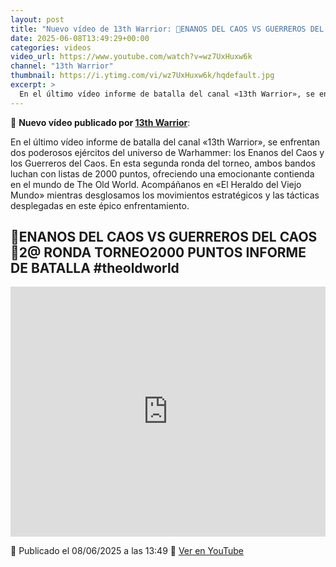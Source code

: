 ```yaml
---
layout: post
title: "Nuevo vídeo de 13th Warrior: 🎲ENANOS DEL CAOS VS GUERREROS DEL CAOS🎲2@ RONDA TORNEO2000 PUNTOS INFORME DE BATALLA  #theoldworld"
date: 2025-06-08T13:49:29+00:00
categories: videos
video_url: https://www.youtube.com/watch?v=wz7UxHuxw6k
channel: "13th Warrior"
thumbnail: https://i.ytimg.com/vi/wz7UxHuxw6k/hqdefault.jpg
excerpt: >
  En el último vídeo informe de batalla del canal «13th Warrior», se enfrentan dos poderosos ejércitos del universo de Warhammer: los Enanos del Caos y los Guerreros del Caos. En esta segunda ronda del torneo, ambos bandos luchan con listas de 2000 puntos, ofreciendo una emocionante contienda en el mundo de The Old World. Acompáñanos en «El Heraldo del Viejo Mundo» mientras desglosamos los movimientos estratégicos y las tácticas desplegadas en este épico enfrentamiento.
---
```


🎥 **Nuevo vídeo publicado por [13th Warrior](https://www.youtube.com/channel/UCYOhXS04iLg68Sro80yF_1w)**:

En el último vídeo informe de batalla del canal «13th Warrior», se enfrentan dos poderosos ejércitos del universo de Warhammer: los Enanos del Caos y los Guerreros del Caos. En esta segunda ronda del torneo, ambos bandos luchan con listas de 2000 puntos, ofreciendo una emocionante contienda en el mundo de The Old World. Acompáñanos en «El Heraldo del Viejo Mundo» mientras desglosamos los movimientos estratégicos y las tácticas desplegadas en este épico enfrentamiento.

## 🎲ENANOS DEL CAOS VS GUERREROS DEL CAOS🎲2@ RONDA TORNEO2000 PUNTOS INFORME DE BATALLA  #theoldworld

<iframe width="100%" height="400" src="https://www.youtube.com/embed/wz7UxHuxw6k" frameborder="0" allowfullscreen></iframe>

📅 Publicado el 08/06/2025 a las 13:49
🔗 [Ver en YouTube](https://www.youtube.com/watch?v=wz7UxHuxw6k)
